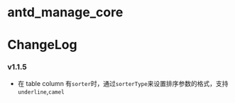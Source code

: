 # antd_manage_core

# ChangeLog

### v1.1.5
*  在 table column 有`sorter`时，通过`sorterType`来设置排序参数的格式，支持`underline`,`camel` 

